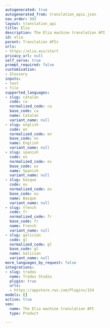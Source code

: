 ```yaml
---
autogenerated: true
autogenerated_from: translation_apis.json
nav_order: 993
layout: translation_api
title: Elia
description: The Elia machine translation API
id: elia
parent: Translation APIs
urls:
- https://elia.eus/start
privacy_url: null
self_serve: true
prompt_required: false
customisation:
- Glossary
inputs:
- text
- file
supported_languages:
- slug: catalan
  code: ca
  normalized_code: ca
  base_code: ca
  name: Catalan
  variant_name: null
- slug: english
  code: en
  normalized_code: en
  base_code: en
  name: English
  variant_name: null
- slug: spanish
  code: es
  normalized_code: es
  base_code: es
  name: Spanish
  variant_name: null
- slug: basque
  code: eu
  normalized_code: eu
  base_code: eu
  name: Basque
  variant_name: null
- slug: french
  code: fr
  normalized_code: fr
  base_code: fr
  name: French
  variant_name: null
- slug: galician
  code: gl
  normalized_code: gl
  base_code: gl
  name: Galician
  variant_name: null
more_languages_by_request: false
integrations:
- slug: trados
  name: Trados Studio
  plugin: true
  urls:
  - https://appstore.rws.com/Plugins/154
models: []
active: true
seo:
  name: The Elia machine translation API
  type: Product

---
```



